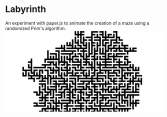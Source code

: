 # Labyrinth
An experiment with paper.js to animate the creation of a maze using a randomized Prim's algorithm.
![](/maze.jpg)
